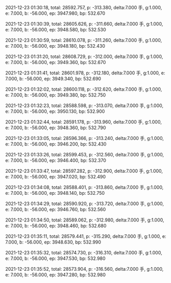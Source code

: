 2021-12-23 01:30:18, total: 28592.757, p: -313.380, delta:7.000 手, g:1.000, e: 7.000, b: -56.000, ep: 3947.980, bp: 532.670

2021-12-23 01:30:39, total: 28605.626, p: -311.660, delta:7.000 手, g:1.000, e: 7.000, b: -56.000, ep: 3948.580, bp: 532.530

2021-12-23 01:30:59, total: 28610.078, p: -311.260, delta:7.000 手, g:1.000, e: 7.000, b: -56.000, ep: 3948.180, bp: 532.430

2021-12-23 01:31:20, total: 28608.729, p: -312.000, delta:7.000 手, g:1.000, e: 7.000, b: -56.000, ep: 3949.360, bp: 532.670

2021-12-23 01:31:41, total: 28601.978, p: -312.180, delta:7.000 手, g:1.000, e: 7.000, b: -56.000, ep: 3949.340, bp: 532.690

2021-12-23 01:32:02, total: 28600.118, p: -312.620, delta:7.000 手, g:1.000, e: 7.000, b: -56.000, ep: 3949.380, bp: 532.750

2021-12-23 01:32:23, total: 28588.598, p: -313.070, delta:7.000 手, g:1.000, e: 7.000, b: -56.000, ep: 3950.130, bp: 532.900

2021-12-23 01:32:44, total: 28591.178, p: -313.960, delta:7.000 手, g:1.000, e: 7.000, b: -56.000, ep: 3948.360, bp: 532.790

2021-12-23 01:33:05, total: 28596.366, p: -313.240, delta:7.000 手, g:1.000, e: 7.000, b: -56.000, ep: 3946.200, bp: 532.430

2021-12-23 01:33:26, total: 28599.453, p: -312.560, delta:7.000 手, g:1.000, e: 7.000, b: -56.000, ep: 3946.400, bp: 532.370

2021-12-23 01:33:47, total: 28597.282, p: -312.900, delta:7.000 手, g:1.000, e: 7.000, b: -56.000, ep: 3947.020, bp: 532.490

2021-12-23 01:34:08, total: 28588.401, p: -313.860, delta:7.000 手, g:1.000, e: 7.000, b: -56.000, ep: 3948.140, bp: 532.750

2021-12-23 01:34:29, total: 28590.920, p: -313.720, delta:7.000 手, g:1.000, e: 7.000, b: -56.000, ep: 3946.760, bp: 532.560

2021-12-23 01:34:50, total: 28589.062, p: -312.980, delta:7.000 手, g:1.000, e: 7.000, b: -56.000, ep: 3948.460, bp: 532.680

2021-12-23 01:35:11, total: 28579.441, p: -315.290, delta:7.000 手, g:1.000, e: 7.000, b: -56.000, ep: 3948.630, bp: 532.990

2021-12-23 01:35:32, total: 28574.730, p: -316.310, delta:7.000 手, g:1.000, e: 7.000, b: -56.000, ep: 3947.530, bp: 532.980

2021-12-23 01:35:52, total: 28573.904, p: -316.560, delta:7.000 手, g:1.000, e: 7.000, b: -56.000, ep: 3947.280, bp: 532.980